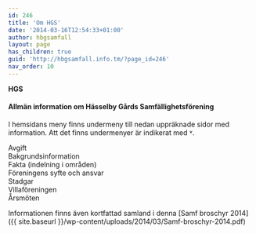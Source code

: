 ```yaml
---
id: 246
title: 'Om HGS'
date: '2014-03-16T12:54:33+01:00'
author: hbgsamfall
layout: page
has_children: true
guid: 'http://hbgsamfall.info.tm/?page_id=246'
nav_order: 10
---
```


**HGS**

#### **Allmän information om Hässelby Gårds Samfällighetsförening**

I hemsidans meny finns undermeny till nedan uppräknade sidor med information. Att det finns undermenyer är indikerat med ˅.

Avgift  
Bakgrundsinformation  
Fakta (indelning i områden)  
Föreningens syfte och ansvar  
Stadgar  
Villaföreningen  
Årsmöten

Informationen finns även kortfattad samland i denna [Samf broschyr 2014]({{ site.baseurl }}/wp-content/uploads/2014/03/Samf-broschyr-2014.pdf)
